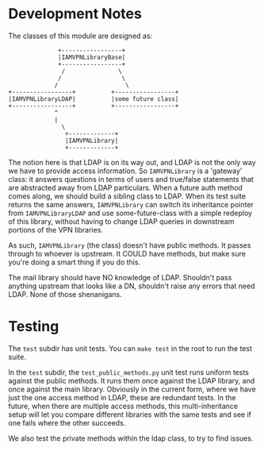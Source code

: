 # Development Notes

The classes of this module are designed as:

```
              +-----------------+
              |IAMVPNLibraryBase|
              +-----------------+
               /               \
              /                 \
             /                   \
+-----------------+          +-----------------+
|IAMVPNLibraryLDAP|          |some future class|
+-----------------+          +-----------------+
             ^
             |
               \
                +-------------+
                |IAMVPNLibrary|
                +-------------+

```

The notion here is that LDAP is on its way out, and LDAP is not the only way we have to provide access information.  So ```IAMVPNLibrary``` is a 'gateway' class: it answers questions in terms of users and true/false statements that are abstracted away from LDAP particulars.  When a future auth method comes along, we should build a sibling class to LDAP.  When its test suite returns the same answers, ```IAMVPNLibrary``` can switch its inheritance pointer from ```IAMVPNLibraryLDAP``` and use some-future-class with a simple redeploy of this library, without having to change LDAP queries in downstream portions of the VPN libraries.

As such, ```IAMVPNLibrary``` (the class) doesn't have public methods.  It passes through to whoever is upstream.  It COULD have methods, but make sure you're doing a smart thing if you do this.

The mail library should have NO knowledge of LDAP.  Shouldn't pass anything upstream that looks like a DN, shouldn't raise any errors that need LDAP.  None of those shenanigans.

# Testing

The ```test``` subdir has unit tests.  You can ```make test``` in the root to run the test suite.

In the ```test``` subdir, the ```test_public_methods.py``` unit test runs uniform tests against the public methods.  It runs them once against the LDAP library, and once against the main library.  Obviously in the current form, where we have just the one access method in LDAP, these are redundant tests.  In the future, when there are multiple access methods, this multi-inheritance setup will let you compare different libraries with the same tests and see if one fails where the other succeeds.

We also test the private methods within the ldap class, to try to find issues.
